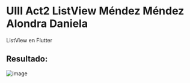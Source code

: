 # UIII Act2 ListView Méndez Méndez Alondra Daniela

ListView en Flutter

## Resultado:

![image](https://user-images.githubusercontent.com/99424911/170143690-0ea89d0a-a9d8-4ee1-a889-c3daac9b07dc.png)

